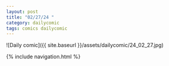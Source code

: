 ```yaml
---
layout: post
title: "02/27/24 "
category: dailycomic
tags: comics dailycomic
---
```

![Daily comic]({{ site.baseurl }}/assets/dailycomic/24_02_27.jpg)

{% include navigation.html %}

